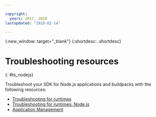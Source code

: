 ```yaml
---

copyright:
  years: 2017, 2018
lastupdated: "2018-02-14"

---
```


{:new_window: target="_blank"}
{:shortdesc: .shortdesc}

# Troubleshooting resources
{: #ts_nodejs}

Troubleshoot your SDK for Node.js applications and buildpacks with the following resources:

* [Troubleshooting for runtimes](../../troubleshoot/ts_runtimes.html)
* [Troubleshooting for runtimes: Node.js](../../troubleshoot/ts_runtimes.html#ts_nodejs)
* [Application Management](../common/app_mng.html)
